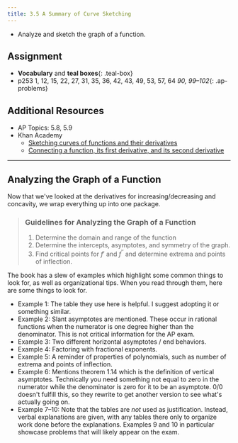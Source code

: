 ```yaml
---
title: 3.5 A Summary of Curve Sketching
---
```


- Analyze and sketch the graph of a function.

## Assignment

- **Vocabulary** and **teal boxes**{: .teal-box}
- p253 1, 12, 15, 22, 27, 31, 35, 36, 42, 43, 49, 53, 57, 64 *90, 99–102*{: .ap-problems}

## Additional Resources

- AP Topics: 5.8, 5.9
- Khan Academy
  - [Sketching curves of functions and their derivatives](https://www.khanacademy.org/math/ap-calculus-ab/ab-diff-analytical-applications-new/ab-5-8/v/calculus-graphing-using-derivatives)
  - [Connecting a function, its first derivative, and its second derivative](https://www.khanacademy.org/math/ap-calculus-ab/ab-diff-analytical-applications-new/ab-5-9/v/calculus-based-justification-for-function-increasing)

---

## Analyzing the Graph of a Function

Now that we've looked at the derivatives for increasing/decreasing and concavity, we wrap everything up into one package.

> ### Guidelines for Analyzing the Graph of a Function
>
> 1. Determine the domain and range of the function
> 2. Determine the intercepts, asymptotes, and symmetry of the graph.
> 3. Find critical points for $f'$ and $f^{\prime\prime}$ and determine extrema and points of inflection.

The book has a slew of examples which highlight some common things to look for, as well as organizational tips. When you read through them, here are some things to look for.

- Example 1: The table they use here is helpful. I suggest adopting it or something similar.
- Example 2: Slant asymptotes are mentioned. These occur in rational functions when the numerator is one degree higher than the denominator. This is not critical information for the AP exam.
- Example 3: Two different horizontal asymptotes / end behaviors.
- Example 4: Factoring with fractional exponents.
- Example 5: A reminder of properties of polynomials, such as number of extrema and points of inflection.
- Example 6: Mentions theorem 1.14 which is the definition of vertical asymptotes. Technically you need something not equal to zero in the numerator while the denominator is zero for it to be an asymptote. $0/0$ doesn't fulfill this, so they rewrite to get another version to see what's actually going on.
- Example 7–10: Note that the tables are *not* used as justification. Instead, verbal explanations are given, with any tables there only to organize work done before the explanations. Examples 9 and 10 in particular showcase problems that will likely appear on the exam.
